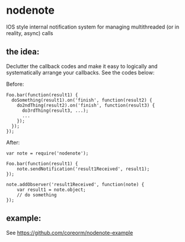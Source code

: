 # nodenote
 IOS style internal notification system for managing multithreaded (or in reality, async) calls

## the idea:
Declutter the callback codes and make it easy to logically and systematically arrange your callbacks. See the codes below:
  
Before:
```
Foo.bar(function(result1) {
  doSomething(result1).on('finish', function(result2) {
    do2ndThing(result2).on('finish', function(result3) {
      do3rdThing(result3, ...);
      ...
    });
  });
});
```

After:
```
var note = require('nodenote');

Foo.bar(function(result1) {
    note.sendNotification('result1Received', result1);  
});

note.addObserver('result1Received', function(note) {
    var result1 = note.object;
    // do something
}); 
```

## example:
See https://github.com/coreorm/nodenote-example

